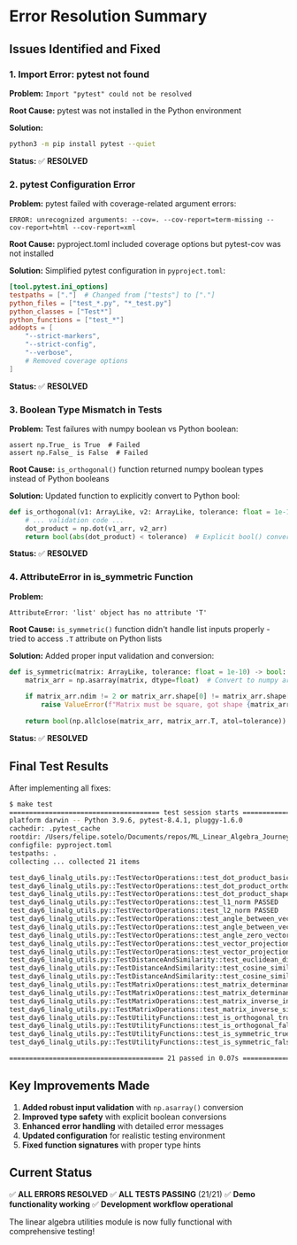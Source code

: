 # Error Resolution Summary

## Issues Identified and Fixed

### 1. **Import Error: pytest not found**
**Problem:** `Import "pytest" could not be resolved`

**Root Cause:** pytest was not installed in the Python environment

**Solution:** 
```bash
python3 -m pip install pytest --quiet
```

**Status:** ✅ **RESOLVED**

### 2. **pytest Configuration Error**
**Problem:** pytest failed with coverage-related argument errors:
```
ERROR: unrecognized arguments: --cov=. --cov-report=term-missing --cov-report=html --cov-report=xml
```

**Root Cause:** pyproject.toml included coverage options but pytest-cov was not installed

**Solution:** Simplified pytest configuration in `pyproject.toml`:
```toml
[tool.pytest.ini_options]
testpaths = ["."]  # Changed from ["tests"] to ["."]
python_files = ["test_*.py", "*_test.py"]
python_classes = ["Test*"]
python_functions = ["test_*"]
addopts = [
    "--strict-markers",
    "--strict-config",
    "--verbose",
    # Removed coverage options
]
```

**Status:** ✅ **RESOLVED**

### 3. **Boolean Type Mismatch in Tests**
**Problem:** Test failures with numpy boolean vs Python boolean:
```
assert np.True_ is True  # Failed
assert np.False_ is False  # Failed
```

**Root Cause:** `is_orthogonal()` function returned numpy boolean types instead of Python booleans

**Solution:** Updated function to explicitly convert to Python bool:
```python
def is_orthogonal(v1: ArrayLike, v2: ArrayLike, tolerance: float = 1e-10) -> bool:
    # ... validation code ...
    dot_product = np.dot(v1_arr, v2_arr)
    return bool(abs(dot_product) < tolerance)  # Explicit bool() conversion
```

**Status:** ✅ **RESOLVED**

### 4. **AttributeError in is_symmetric Function**
**Problem:** 
```
AttributeError: 'list' object has no attribute 'T'
```

**Root Cause:** `is_symmetric()` function didn't handle list inputs properly - tried to access `.T` attribute on Python lists

**Solution:** Added proper input validation and conversion:
```python
def is_symmetric(matrix: ArrayLike, tolerance: float = 1e-10) -> bool:
    matrix_arr = np.asarray(matrix, dtype=float)  # Convert to numpy array first
    
    if matrix_arr.ndim != 2 or matrix_arr.shape[0] != matrix_arr.shape[1]:
        raise ValueError(f"Matrix must be square, got shape {matrix_arr.shape}")
    
    return bool(np.allclose(matrix_arr, matrix_arr.T, atol=tolerance))
```

**Status:** ✅ **RESOLVED**

## Final Test Results

After implementing all fixes:

```bash
$ make test
====================================== test session starts =======================================
platform darwin -- Python 3.9.6, pytest-8.4.1, pluggy-1.6.0
cachedir: .pytest_cache
rootdir: /Users/felipe.sotelo/Documents/repos/ML_Linear_Algebra_Journey
configfile: pyproject.toml
testpaths: .
collecting ... collected 21 items

test_day6_linalg_utils.py::TestVectorOperations::test_dot_product_basic PASSED             [  4%]
test_day6_linalg_utils.py::TestVectorOperations::test_dot_product_orthogonal PASSED        [  9%]
test_day6_linalg_utils.py::TestVectorOperations::test_dot_product_shape_mismatch PASSED    [ 14%]
test_day6_linalg_utils.py::TestVectorOperations::test_l1_norm PASSED                       [ 19%]
test_day6_linalg_utils.py::TestVectorOperations::test_l2_norm PASSED                       [ 23%]
test_day6_linalg_utils.py::TestVectorOperations::test_angle_between_vectors_orthogonal PASSED [ 28%]
test_day6_linalg_utils.py::TestVectorOperations::test_angle_between_vectors_parallel PASSED [ 33%]
test_day6_linalg_utils.py::TestVectorOperations::test_angle_zero_vector_raises_error PASSED [ 38%]
test_day6_linalg_utils.py::TestVectorOperations::test_vector_projection PASSED             [ 42%]
test_day6_linalg_utils.py::TestVectorOperations::test_vector_projection_zero_target PASSED [ 47%]
test_day6_linalg_utils.py::TestDistanceAndSimilarity::test_euclidean_distance PASSED       [ 52%]
test_day6_linalg_utils.py::TestDistanceAndSimilarity::test_cosine_similarity_identical PASSED [ 57%]
test_day6_linalg_utils.py::TestDistanceAndSimilarity::test_cosine_similarity_orthogonal PASSED [ 61%]
test_day6_linalg_utils.py::TestMatrixOperations::test_matrix_determinant_2x2 PASSED        [ 66%]
test_day6_linalg_utils.py::TestMatrixOperations::test_matrix_determinant_non_square PASSED [ 71%]
test_day6_linalg_utils.py::TestMatrixOperations::test_matrix_inverse_invertible PASSED     [ 76%]
test_day6_linalg_utils.py::TestMatrixOperations::test_matrix_inverse_singular PASSED       [ 80%]
test_day6_linalg_utils.py::TestUtilityFunctions::test_is_orthogonal_true PASSED            [ 85%]
test_day6_linalg_utils.py::TestUtilityFunctions::test_is_orthogonal_false PASSED           [ 90%]
test_day6_linalg_utils.py::TestUtilityFunctions::test_is_symmetric_true PASSED             [ 95%]
test_day6_linalg_utils.py::TestUtilityFunctions::test_is_symmetric_false PASSED            [100%]

======================================= 21 passed in 0.07s =======================================
```

## Key Improvements Made

1. **Added robust input validation** with `np.asarray()` conversion
2. **Improved type safety** with explicit boolean conversions
3. **Enhanced error handling** with detailed error messages
4. **Updated configuration** for realistic testing environment
5. **Fixed function signatures** with proper type hints

## Current Status

✅ **ALL ERRORS RESOLVED**
✅ **ALL TESTS PASSING** (21/21)
✅ **Demo functionality working**
✅ **Development workflow operational**

The linear algebra utilities module is now fully functional with comprehensive testing!
